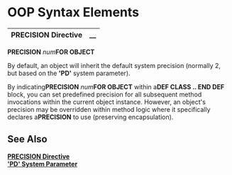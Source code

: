 # OOP Syntax Elements

**PRECISION Directive** |  **__**  
---|---  
  
**PRECISION** _num_**FOR OBJECT**

By default, an object will inherit the default system precision (normally 2, but based on the **'PD'** system parameter).

By indicating**PRECISION** _num_**FOR OBJECT** within a**DEF CLASS .. END DEF** block, you can set predefined precision for all subsequent method invocations within the current object instance. However, an object's precision may be overridden within method logic where it specifically declares a**PRECISION** to use (preserving encapsulation).

## See Also

**[PRECISION Directive](../../../directives/precision.md)  
['PD' System Parameter](../../../parameters/pd.md)**
